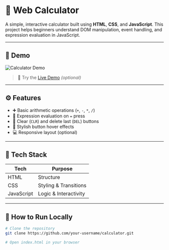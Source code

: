 # 🔢 Web Calculator

A simple, interactive calculator built using **HTML**, **CSS**, and **JavaScript**. This project helps beginners understand DOM manipulation, event handling, and expression evaluation in JavaScript.

---

## 📸 Demo

![Calculator Demo](demo.gif)

> 🎯 Try the [Live Demo](https://your-live-demo-link.com) *(optional)*

---

## ⚙️ Features

- ➕ Basic arithmetic operations (`+`, `-`, `*`, `/`)
- 🧮 Expression evaluation on `=` press
- 🧼 Clear (`CLR`) and delete last (`DEL`) buttons
- 🎨 Stylish button hover effects
- 💻 Responsive layout (optional)

---

## 🧰 Tech Stack

| Tech      | Purpose             |
|-----------|---------------------|
| HTML      | Structure           |
| CSS       | Styling & Transitions |
| JavaScript | Logic & Interactivity |

---

## 🚀 How to Run Locally

```bash
# Clone the repository
git clone https://github.com/your-username/calculator.git

# Open index.html in your browser
